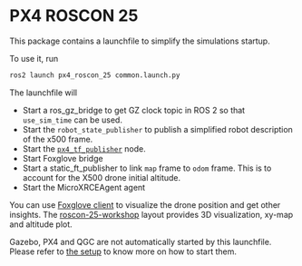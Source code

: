 # PX4 ROSCON 25

This package contains a launchfile to simplify the simulations startup.

To use it, run

```sh
ros2 launch px4_roscon_25 common.launch.py
```

The launchfile will

- Start a ros_gz_bridge to get GZ clock topic in ROS 2 so that `use_sim_time` can be used.
- Start the `robot_state_publisher` to publish a simplified robot description of the x500 frame.
- Start the [`px4_tf_publisher`](../px4_tf/README.md) node.
- Start Foxglove bridge
- Start a static_ft_publisher to link `map` frame to `odom` frame. This is to account for the X500 drone initial altitude.
- Start the MicroXRCEAgent agent

You can use [Foxglove client](https://foxglove.dev/) to visualize the drone position and get other insights.
The [roscon-25-workshop](../../foxglove/roscon-25-workshop.json) layout provides 3D visualization, xy-map and altitude plot.

Gazebo, PX4 and QGC are not automatically started by this launchfile.
Please refer to [the setup](../../docs/setup.md) to know more on how to start them.

